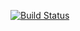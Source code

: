 [![Build Status](https://travis-ci.org/manoharprabhu/LoopEngine.svg?branch=master)](https://travis-ci.org/manoharprabhu/LoopEngine)

